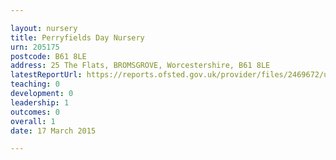 ```yaml
---

layout: nursery
title: Perryfields Day Nursery
urn: 205175
postcode: B61 8LE
address: 25 The Flats, BROMSGROVE, Worcestershire, B61 8LE
latestReportUrl: https://reports.ofsted.gov.uk/provider/files/2469672/urn/205175.pdf
teaching: 0
development: 0
leadership: 1
outcomes: 0
overall: 1
date: 17 March 2015

---
```

